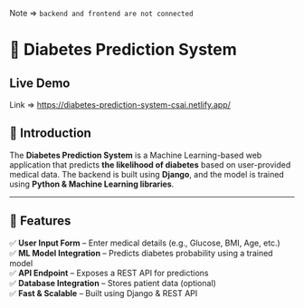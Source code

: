 Note => ```backend and frontend are not connected```

# 🏥 Diabetes Prediction System  

## Live Demo
Link => https://diabetes-prediction-system-csai.netlify.app/

## 🌟 Introduction  
The **Diabetes Prediction System** is a Machine Learning-based web application that predicts **the likelihood of diabetes** based on user-provided medical data. The backend is built using **Django**, and the model is trained using **Python & Machine Learning libraries**.  

---

## 🚀 Features  
✅ **User Input Form** – Enter medical details (e.g., Glucose, BMI, Age, etc.)  
✅ **ML Model Integration** – Predicts diabetes probability using a trained model  
✅ **API Endpoint** – Exposes a REST API for predictions  
✅ **Database Integration** – Stores patient data (optional)  
✅ **Fast & Scalable** – Built using Django & REST API  

